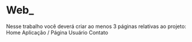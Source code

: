 # Web_
Nesse trabalho você deverá criar ao menos 3 páginas relativas ao projeto:  Home  Aplicação / Página Usuário  Contato
